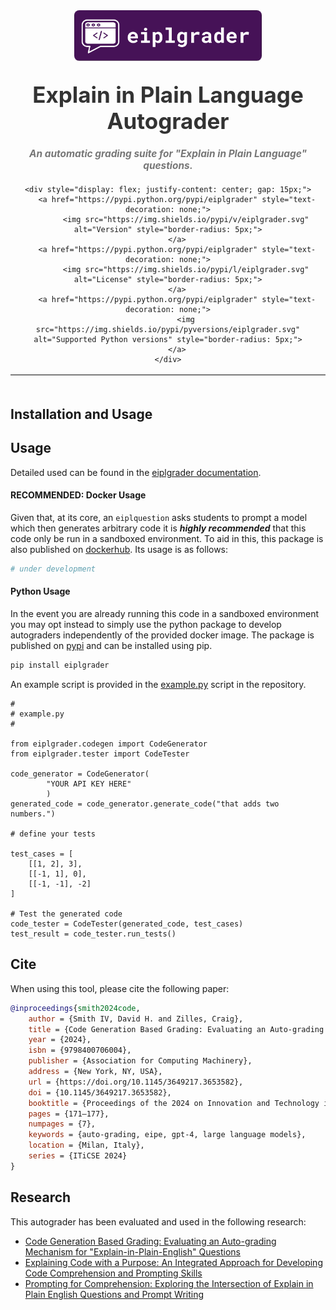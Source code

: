<div style="text-align: center; margin-top: 40px;">
    <img src="./eipllogo.png" alt="Explain in Plain Language Autograder" style="width: 300px; border-radius: 8px; margin-bottom: 20px;">
    <h1 style="font-size: 2.5em; margin: 10px 0; color: #333;">Explain in Plain Language Autograder</h1>
    <h5 style="font-size: 1.1em; color: #777; margin-bottom: 20px;">An automatic grading suite for "Explain in Plain Language" questions.</h5>
    
    <div style="display: flex; justify-content: center; gap: 15px;">
        <a href="https://pypi.python.org/pypi/eiplgrader" style="text-decoration: none;">
            <img src="https://img.shields.io/pypi/v/eiplgrader.svg" alt="Version" style="border-radius: 5px;">
        </a>
        <a href="https://pypi.python.org/pypi/eiplgrader" style="text-decoration: none;">
            <img src="https://img.shields.io/pypi/l/eiplgrader.svg" alt="License" style="border-radius: 5px;">
        </a>
        <a href="https://pypi.python.org/pypi/eiplgrader" style="text-decoration: none;">
            <img src="https://img.shields.io/pypi/pyversions/eiplgrader.svg" alt="Supported Python versions" style="border-radius: 5px;">
        </a>
    </div>
</div>

<hr style="margin-top: 15px; margin-bottom: 50px; border: none; border-top: 2px solid #eee;">


## Installation and Usage


## Usage

Detailed used can be found in the [eiplgrader documentation](https://hamiltonfour.tech/eiplgrader/).

#### RECOMMENDED: Docker Usage

Given that, at its core, an `eiplquestion` asks students to prompt a model
which then generates arbitrary code it is **_highly recommended_** that this
code only be run in a sandboxed environment. To aid in this, this package 
is also published on [dockerhub](). Its usage is as follows:
```bash
# under development
```

#### Python Usage

In the event you are already running this code in a sandboxed environment you
may opt instead to simply use the python package to develop autograders
independently of the provided docker image. The package is published on 
[pypi](https://pypi.org/project/eiplgrader/) and can be installed using pip.

```bash
pip install eiplgrader
```

An example script is provided in
the
[example.py](https://github.com/CoffeePoweredComputers/eiplgrader/blob/master/example.py)
script in the repository.


```
#
# example.py
#

from eiplgrader.codegen import CodeGenerator
from eiplgrader.tester import CodeTester

code_generator = CodeGenerator(
        "YOUR API KEY HERE"
        )
generated_code = code_generator.generate_code("that adds two numbers.")

# define your tests

test_cases = [
    [[1, 2], 3],
    [[-1, 1], 0],
    [[-1, -1], -2]
]

# Test the generated code
code_tester = CodeTester(generated_code, test_cases)
test_result = code_tester.run_tests()
```


## Cite
When using this tool, please cite the following paper:

```bibtex
@inproceedings{smith2024code,
    author = {Smith IV, David H. and Zilles, Craig},
    title = {Code Generation Based Grading: Evaluating an Auto-grading Mechanism for "Explain-in-Plain-English" Questions},
    year = {2024},
    isbn = {9798400706004},
    publisher = {Association for Computing Machinery},
    address = {New York, NY, USA},
    url = {https://doi.org/10.1145/3649217.3653582},
    doi = {10.1145/3649217.3653582},
    booktitle = {Proceedings of the 2024 on Innovation and Technology in Computer Science Education V. 1},
    pages = {171–177},
    numpages = {7},
    keywords = {auto-grading, eipe, gpt-4, large language models},
    location = {Milan, Italy},
    series = {ITiCSE 2024}
}
```

## Research
This autograder has been evaluated and used in the following research:

- [Code Generation Based Grading: Evaluating an Auto-grading Mechanism for "Explain-in-Plain-English" Questions](https://doi.org/10.1145/3649217.3653582)
- [Explaining Code with a Purpose: An Integrated Approach for Developing Code Comprehension and Prompting Skills](https://doi.org/10.1145/3649217.3653587)
- [Prompting for Comprehension: Exploring the Intersection of Explain in Plain English Questions and Prompt Writing](https://doi.org/10.1145/3657604.3662039)
